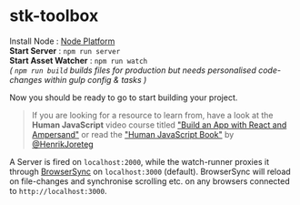 stk-toolbox
=============

Install Node : [Node Platform](https://nodejs.org/)<br>
**Start Server** : `npm run server`<br>
**Start Asset Watcher** : `npm run watch`<br>
*( `npm run build` builds files for production but needs personalised code-changes within gulp config & tasks )*

Now you should be ready to go to start building your project.

> If you are looking for a resource to learn from, have a look at the **Human JavaScript** video course titled ["Build an App with React and Ampersand"](http://learn.humanjavascript.com/react-ampersand) or read the ["Human JavaScript Book"](http://read.humanjavascript.com/) by [@HenrikJoreteg](twitter.com/henrikjoreteg)

A Server is fired on `localhost:2000`, while the watch-runner proxies it through [BrowserSync](http://www.browsersync.io/) on `localhost:3000` (default). BrowserSync will reload on file-changes and synchronise scrolling etc. on any browsers connected to `http://localhost:3000`.

